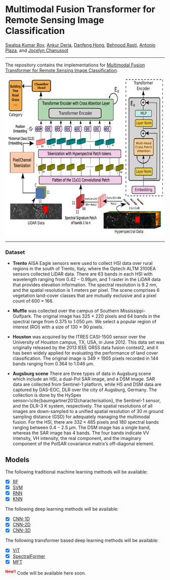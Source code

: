# Multimodal Fusion Transformer for Remote Sensing Image Classification

[Swalpa Kumar Roy](https://swalpa.github.io), [Ankur Deria](), [Danfeng Hong](https://sites.google.com/view/danfeng-hong), [Behnood Rasti](https://scholar.google.com/citations?user=hA_Xi6MAAAAJ&hl=en), [Antonio Plaza](https://scholar.google.com/citations?user=F1UAj8oAAAAJ&hl=en), and [Jocelyn Chanussot](http://jocelyn-chanussot.net/)

___________

The repository contains the implementations for [Multimodal Fusion Transformer for Remote Sensing Image Classification](https://www.researchgate.net/publication/359647022_Multimodal_Fusion_Transformer_for_Remote_Sensing_Image_Classification).

<img src="./model.png" width="700" height="500"/>

---------------------
### Dataset

* **Trento** AISA Eagle sensors were used to collect HSI data over rural regions in the south of Trento, Italy, where the Optech ALTM 3100EA sensors collected LiDAR data. There are $63$ bands in each HSI with wavelength ranging from $0.42-0.99 \mu{m}$, and $1$ raster in the LiDAR data that provides elevation information. The spectral resolution is $9.2~nm$, and the spatial resolution is $1$ meters per pixel. The scene comprises $6$ vegetation land-cover classes that are mutually exclusive and a pixel count of $600 \times 166$.

* **Muffle** was collected over the campus of Southern Mississippi-Gulfpark. The original image has 325 × 220 pixels and 64 bands in the spectral range from 0.375 to 1.050 μm. We select a popular region of interest (ROI) with a size of 130 × 90 pixels.

* **Houston** was acquired by the ITRES CASI-1500 sensor over the University of Houston campus, TX, USA, in June 2012. This data set was originally released by the 2013 IEEE GRSS data fusion contest2, and it has been widely applied for evaluating the performance of land cover classification. The original image is 349 × 1905 pixels recorded in 144 bands ranging from 0.364 to 1.046 μm.

* **Augsburg scene** There are three types of data in Augsburg scene which include an HSI, a dual-Pol SAR image, and a DSM image. SAR data are collected from Sentinel-1 platform, while HS and DSM data are captured by DAS-EOC, DLR over the city of Augsburg, Germany. The collection is done by the HySpex sensor~\cite{baumgartner2012characterisation}, the Sentinel-1 sensor, and the DLR-3 K system, respectively. The spatial resolutions of all images are down-sampled to a unified spatial resolution of $30~m$ ground sampling distance (GSD) for adequately managing the multimodal fusion. For the HSI, there are $332\times 485$ pixels and $180$ spectral bands ranging between $0.4-2.5~\mu{m}$. The DSM image has a single band, whereas the SAR image has $4$ bands. The four bands indicate VV intensity, VH intensity, the real component, and the imaginary component of the PolSAR covariance matrix’s off-diagonal element.


## Models

The following traditional machine learning methods will be available:

- [x] [RF](https://ieeexplore.ieee.org/document/1396322) 
- [x] [SVM](https://ieeexplore.ieee.org/document/1323134) 
- [x] [RNN](https://ieeexplore.ieee.org/document/8662780)
- [x] [KNN](https://ieeexplore.ieee.org/document/9065747) 

The following deep learning methods will be available:

- [x] [CNN-1D](https://www.sciencedirect.com/science/article/pii/S0924271619302187)
- [x] [CNN-2D](https://ieeexplore.ieee.org/document/7326945)
- [x] [CNN-3D](https://ieeexplore.ieee.org/document/8344565)

The following transformer based deep learning methods will be available:

- [x] [ViT](https://paperswithcode.com/paper/an-image-is-worth-16x16-words-transformers-1)
- [x] [SpectralFormer](https://ieeexplore.ieee.org/document/9627165)
- [x] [MFT](https://www.researchgate.net/publication/359647022_Multimodal_Fusion_Transformer_for_Remote_Sensing_Image_Classification)

<sup><font color="red"><strong>New!!</strong></font></sup> Code will be available here soon.
